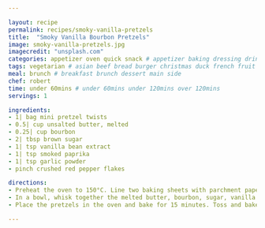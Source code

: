 ```yaml
---

layout: recipe
permalink: recipes/smoky-vanilla-pretzels 
title:  "Smoky Vanilla Bourbon Pretzels"
image: smoky-vanilla-pretzels.jpg 
imagecredit: "unsplash.com" 
categories: appetizer oven quick snack # appetizer baking dressing drink grill healthyish marinade oven pickling quick raw salad sandwich sauce snack soup
tags: vegetarian # asian beef bread burger christmas duck french fruit indian italian mexican nuts pasta pork poultry rice seafood thanksgiving vegetarian
meal: brunch # breakfast brunch dessert main side
chef: robert 
time: under 60mins # under 60mins under 120mins over 120mins
servings: 1 

ingredients:
- 1| bag mini pretzel twists
- 0.5| cup unsalted butter, melted
- 0.25| cup bourbon
- 2| tbsp brown sugar
- 1| tsp vanilla bean extract
- 1| tsp smoked paprika
- 1| tsp garlic powder
- pinch crushed red pepper flakes

directions:
- Preheat the oven to 150°C. Line two baking sheets with parchment paper. Spread the pretzels all over both sheets. You don’t want to layer them.
- In a bowl, whisk together the melted butter, bourbon, sugar, vanilla paste, paprika, garlic and pepper flakes. Pour it over the pretzels and use your hands to toss everything together really well. 
- Place the pretzels in the oven and bake for 15 minutes. Toss and bake for 10 minutes more. Remove and let cool completely on the sheets. Store these in mason jars or even resealable containers or bags. 

--- 
```

